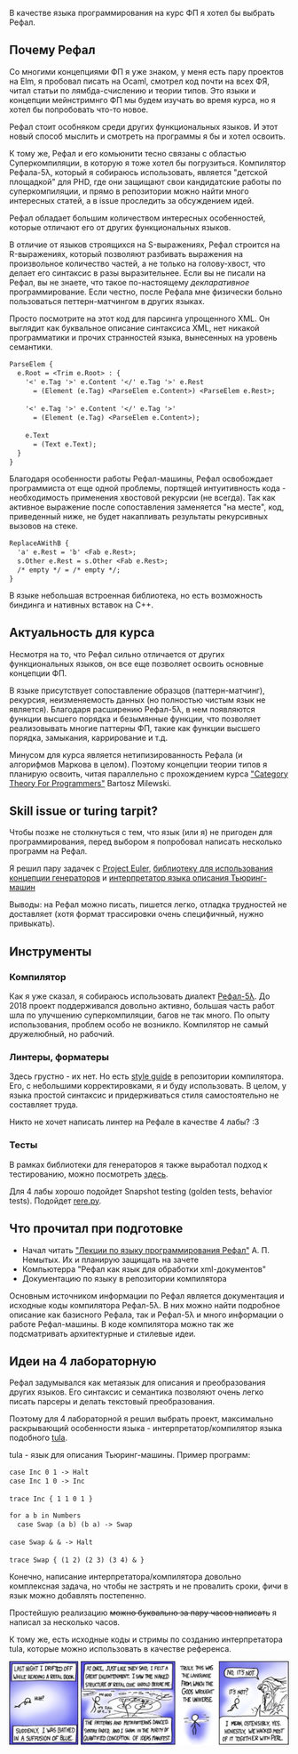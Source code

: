 В качестве языка программирования на курс ФП я хотел бы выбрать Рефал.


## Почему Рефал

Со многими концепциями ФП я уже знаком, у меня есть пару проектов на Elm, я пробовал писать на Ocaml, смотрел код почти на всех ФЯ, читал статьи по лямбда-счислению и теории типов.
Это языки и концепции мейнстримнго ФП мы будем изучать во время курса, но я хотел бы попробовать что-то новое.

Рефал стоит особняком среди других функциональных языков.
И этот новый способ мыслить и смотреть на программы я бы и хотел освоить.

К тому же, Рефал и его комьюнити тесно связаны с областью Суперкомпиляции, в которую я тоже хотел бы погрузиться.
Компилятор Рефала-5λ, который я собираюсь использовать, является "детской площадкой" для PHD, где они защищают свои кандидатские работы по суперкомпиляции,
и прямо в репозитории можно найти много интересных статей, а в issue проследить за обсуждением идей.

Рефал обладает большим количеством интересных особенностей, которые отличают его от других функциональных языков.

В отличие от языков строящихся на S-выражениях, Рефал строится на R-выражениях, который позволяют разбивать выражения на произвольное количество частей, а не только на голову-хвост, что делает его синтаксис в разы выразительнее.
Если вы не писали на Рефал, вы не знаете, что такое по-настоящему *декларативное* программирование.
Если честно, после Рефала мне физически больно пользоваться петтерн-матчингом в других языках.

Просто посмотрите на этот код для парсинга упрощенного XML. Он выглядит как буквальное описание синтаксиса XML, нет никакой программатики и прочих странностей языка, вынесенных на уровень семантики.

```refal
ParseElem {
  e.Root = <Trim e.Root> : {
    '<' e.Tag '>' e.Content '</' e.Tag '>' e.Rest
      = (Element (e.Tag) <ParseElem e.Content>) <ParseElem e.Rest>;

    '<' e.Tag '>' e.Content '</' e.Tag '>'
      = (Element (e.Tag) <ParseElem e.Content>);

    e.Text
      = (Text e.Text);
  }
}
```

Благодаря особенности работы Рефал-машины, Рефал освобождает программиста от еще одной проблемы, портящей интуитивность кода - необходимость применения хвостовой рекурсии (не всегда).
Так как активное выражение после сопоставления заменяется "на месте", код, приведенный ниже, не будет накапливать результаты рекурсивных вызовов на стеке.

```refal
ReplaceAWithB {
  'a' e.Rest = 'b' <Fab e.Rest>;
  s.Other e.Rest = s.Other <Fab e.Rest>;
  /* empty */ = /* empty */;
}
```

В языке небольшая встроенная библиотека, но есть возможность биндинга и нативных вставок на C++.

## Актуальность для курса

Несмотря на то, что Рефал сильно отличается от других функциональных языков, он все еще позволяет освоить основные концепции ФП.

В языке присутствует сопоставление образцов (паттерн-матчинг), рекурсия, неизменяемость данных (но полностью чистым язык не является).
Благодаря расширению Рефал-5λ, в нем появляются функции высшего порядка и безымянные функции, что позволяет реализовывать многие паттерны ФП,
такие как функции высшего порядка, замыкания, каррирование и т.д.

Минусом для курса является нетипизированность Рефала (и алгорифмов Маркова в целом).
Поэтому концепции теории типов я планирую освоить, читая параллельно с прохождением курса ["Category Theory For Programmers"](https://github.com/hmemcpy/milewski-ctfp-pdf) Bartosz Milewski.


## Skill issue or turing tarpit?

Чтобы позже не столкнуться с тем, что язык (или я) не пригоден для программирования, перед выбором я попробовал написать несколько программ на Рефал.

Я решил пару задачек с [Project Euler](https://github.com/butvinm/refal-euler), [библиотеку для использования концепции генераторов](https://github.com/butvinm/refal-generators) и [интерпретатор языка описания Тьюринг-машин](https://github.com/butvinm/retula)

Выводы: на Рефал можно писать, пишется легко, отладка трудностей не доставляет (хотя формат трассировки очень специфичный, нужно привыкать).

## Инструменты

### Компилятор

Как я уже сказал, я собираюсь использовать диалект [Рефал-5λ](https://github.com/bmstu-iu9/refal-5-lambda).
До 2018 проект поддерживался довольно активно, большая часть работ шла по улучшению суперкомпиляции, багов не так много.
По опыту использования, проблем особо не возникло. Компилятор не самый дружелюбный, но рабочий.

### Линтеры, форматеры

Здесь грустно - их нет. Но есть [style guide](https://github.com/bmstu-iu9/refal-5-lambda/blob/master/doc/style-guide.md) в репозитории компилятора. Его, с небольшими корректировками, я и буду использовать.
В целом, у языка простой синтаксис и придерживаться стиля самостоятельно не составляет труда.

Никто не хочет написать линтер на Рефале в качестве 4 лабы? :3

### Тесты

В рамках библиотеки для генераторов я также выработал подход к тестированию, можно посмотреть [здесь](https://github.com/butvinm/refal-generators/blob/master/tests/Test.ref).

Для 4 лабы хорошо подойдет Snapshot testing (golden tests, behavior tests). Подойдет [rere.py](https://github.com/tsoding/rere.py).

## Что прочитал при подготовке

- Начал читать ["Лекции по языку программирования Рефал"](http://refal.botik.ru/library/refal2014_main_refal-2006.pdf) А. П. Немытых. Их и планирую защищать на зачете
- Компьютерра "Рефал как язык для обработки xml-документов"
- Документацию по языку в репозитории компилятора

Основным источником информации по Рефал является документация и исходные коды компилятора Рефал-5λ. В них можно найти подробное описание как базисного Рефала, так и Рефал-5λ и много информации о работе Рефал-машины.
В коде компилятора можно так же подсматривать архитектурные и стилевые идеи.


## Идеи на 4 лабораторную

Рефал задумывался как метаязык для описания и преобразования других языков. Его синтаксис и семантика позволяют очень легко писать парсеры и делать текстовый преобразования.

Поэтому для 4 лабораторной я решил выбрать проект, максимально раскрывающий особенности языка - интерпретатор/компилятор языка подобного [tula](https://github.com/tsoding/tula?tab=readme-ov-file).

tula - язык для описания Тьюринг-машины. Пример программ:

```tula
case Inc 0 1 -> Halt
case Inc 1 0 -> Inc

trace Inc { 1 1 0 1 }
```

```tula
for a b in Numbers
  case Swap (a b) (b a) -> Swap

case Swap & & -> Halt

trace Swap { (1 2) (2 3) (3 4) & }
```

Конечно, написание интерпретатора/компилятора довольно комплексная задача, но чтобы не застрять и не провалить сроки, фичи в язык можно добавлять постепенно.

Простейшую реализацию ~~можно буквально за пару часов написать~~ я написал за несколько часов.

К тому же, есть исходные коды и стримы по созданию интерпретатора tula, которые можно использовать в качестве референса.

![](./xkcd.jpg)
